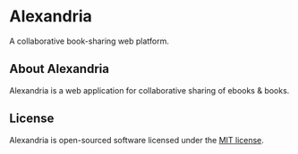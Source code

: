 # Alexandria
A collaborative book-sharing web platform.

## About Alexandria

Alexandria is a web application for collaborative sharing of ebooks & books.

## License

Alexandria is open-sourced software licensed under the [MIT license](https://opensource.org/licenses/MIT).
